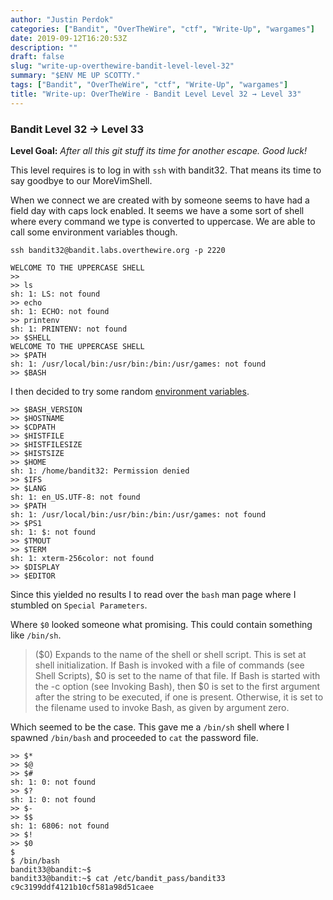 ```yaml
---
author: "Justin Perdok"
categories: ["Bandit", "OverTheWire", "ctf", "Write-Up", "wargames"]
date: 2019-09-12T16:20:53Z
description: ""
draft: false
slug: "write-up-overthewire-bandit-level-level-32"
summary: "$ENV ME UP SCOTTY."
tags: ["Bandit", "OverTheWire", "ctf", "Write-Up", "wargames"]
title: "Write-up: OverTheWire - Bandit Level Level 32 → Level 33"
---
```


### Bandit Level 32 → Level 33

**Level Goal:**
*After all this git stuff its time for another escape. Good luck!*

This level requires is to log in with `ssh` with bandit32. That means its time to say goodbye to our MoreVimShell.

When we connect we are created with by someone seems to have had a field day with caps lock enabled. It seems we have a some sort of shell where every command we type is converted to uppercase. We are able to call some environment variables though.

```
ssh bandit32@bandit.labs.overthewire.org -p 2220

WELCOME TO THE UPPERCASE SHELL
>>
>> ls
sh: 1: LS: not found
>> echo
sh: 1: ECHO: not found
>> printenv
sh: 1: PRINTENV: not found
>> $SHELL
WELCOME TO THE UPPERCASE SHELL
>> $PATH
sh: 1: /usr/local/bin:/usr/bin:/bin:/usr/games: not found
>> $BASH
```

I then decided to try some random [environment variables](https://www.cyberciti.biz/faq/linux-list-all-environment-variables-env-command/).

```
>> $BASH_VERSION
>> $HOSTNAME
>> $CDPATH
>> $HISTFILE
>> $HISTFILESIZE
>> $HISTSIZE
>> $HOME
sh: 1: /home/bandit32: Permission denied
>> $IFS
>> $LANG
sh: 1: en_US.UTF-8: not found
>> $PATH
sh: 1: /usr/local/bin:/usr/bin:/bin:/usr/games: not found
>> $PS1
sh: 1: $: not found
>> $TMOUT
>> $TERM
sh: 1: xterm-256color: not found
>> $DISPLAY
>> $EDITOR
```

Since this yielded no results I to read over the `bash` man page where I stumbled on `Special Parameters`.

Where `$0` looked someone what promising. This could contain something like `/bin/sh`.

> ($0) Expands to the name of the shell or shell script. This is set at shell initialization. If Bash is invoked with a file of commands (see Shell Scripts), $0 is set to the name of that file. If Bash is started with the -c option (see Invoking Bash), then $0 is set to the first argument after the string to be executed, if one is present. Otherwise, it is set to the filename used to invoke Bash, as given by argument zero.

Which seemed to be the case. This gave me a `/bin/sh` shell where I spawned `/bin/bash` and proceeded to `cat` the password file.

```
>> $*
>> $@
>> $#
sh: 1: 0: not found
>> $?
sh: 1: 0: not found
>> $-
>> $$
sh: 1: 6806: not found
>> $!
>> $0
$
$ /bin/bash
bandit33@bandit:~$
bandit33@bandit:~$ cat /etc/bandit_pass/bandit33
c9c3199ddf4121b10cf581a98d51caee
```
